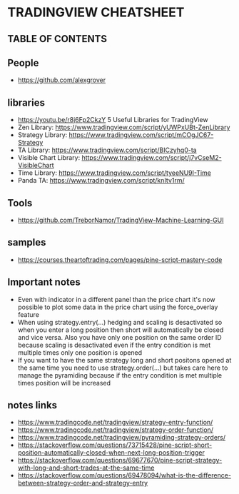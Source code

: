 # TRADINGVIEW CHEATSHEET

## TABLE OF CONTENTS


## People
- https://github.com/alexgrover

## libraries
- https://youtu.be/r8j6Fp2CkzY 5 Useful Libraries for TradingView
- Zen Library: https://www.tradingview.com/script/yUWPxUBt-ZenLibrary
- Strategy Library: https://www.tradingview.com/script/mCOgJC67-Strategy
- TA Library: https://www.tradingview.com/script/BICzyhq0-ta
- Visible Chart Library: https://www.tradingview.com/script/j7vCseM2-VisibleChart
- Time Library: https://www.tradingview.com/script/tyeeNU9I-Time
- Panda TA: https://www.tradingview.com/script/knItv1rm/

## Tools
- https://github.com/TreborNamor/TradingView-Machine-Learning-GUI


## samples
- https://courses.theartoftrading.com/pages/pine-script-mastery-code

## Important notes

- Even with indicator in a different panel than the price chart it's now possible to plot some data in the price chart using the force_overlay feature
- When using strategy.entry(...) hedging and scaling is desactivated so when you enter a long position then short will automatically be closed and vice versa. Also you have only one position on the same order ID because scaling is desactivated even if the entry condition is met multiple times only one position is opened
- If you want to have the same strategy long and short positons opened at the same time you need to use strategy.order(...) but takes care here to manage the pyramiding because if the entry condition is met multiple times position will be increased

## notes links
- https://www.tradingcode.net/tradingview/strategy-entry-function/
- https://www.tradingcode.net/tradingview/strategy-order-function/
- https://www.tradingcode.net/tradingview/pyramiding-strategy-orders/
- https://stackoverflow.com/questions/73715428/pine-script-short-position-automatically-closed-when-next-long-position-trigger
- https://stackoverflow.com/questions/69677670/pine-script-strategy-with-long-and-short-trades-at-the-same-time
- https://stackoverflow.com/questions/69478094/what-is-the-difference-between-strategy-order-and-strategy-entry
